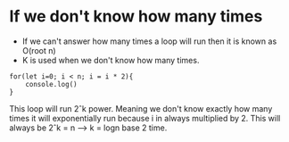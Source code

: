 # If we don't know how many times
- If we can't answer how many times a loop will run then it is known as O(root n)
- K is used when we don't know how many times.

```
for(let i=0; i < n; i = i * 2){
    console.log()
}

```

This loop will run 2ˆk power. Meaning we don't know exactly how many times it will exponentially run because i in always multiplied by 2. This will always be 2ˆk = n --> k = logn base 2 time.